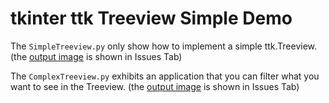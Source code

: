 # tkinter ttk Treeview Simple Demo

The `SimpleTreeview.py` only show how to implement a simple ttk.Treeview.
(the [output image](https://github.com/r2123b/tkinter-ttk-Treeview-Simple-Demo/issues/1) is shown in Issues Tab)

The `ComplexTreeview.py` exhibits an application that you can filter what you want to see in the Treeview.
(the [output image](https://github.com/r2123b/tkinter-ttk-Treeview-Simple-Demo/issues/1) is shown in Issues Tab)
